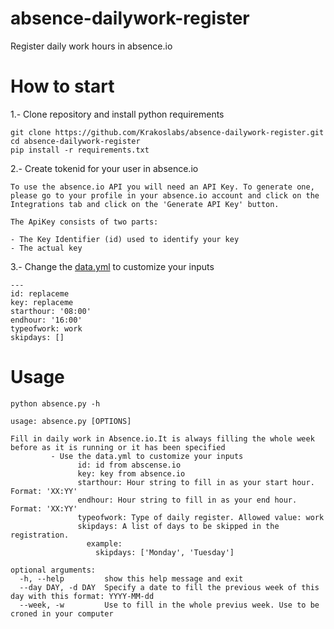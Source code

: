 # absence-dailywork-register
Register daily work hours in absence.io

# How to start
1.- Clone repository and install python requirements

```
git clone https://github.com/Krakoslabs/absence-dailywork-register.git
cd absence-dailywork-register
pip install -r requirements.txt
```

2.- Create tokenid for your user in absence.io

```
To use the absence.io API you will need an API Key. To generate one, please go to your profile in your absence.io account and click on the Integrations tab and click on the 'Generate API Key' button.

The ApiKey consists of two parts:

- The Key Identifier (id) used to identify your key
- The actual key
```

3.- Change the [data.yml](data.yml) to customize your inputs

```
---
id: replaceme
key: replaceme
starthour: '08:00'
endhour: '16:00'
typeofwork: work
skipdays: []
```

# Usage

`python absence.py -h`

```
usage: absence.py [OPTIONS]

Fill in daily work in Absence.io.It is always filling the whole week before as it is running or it has been specified
         - Use the data.yml to customize your inputs
               id: id from abscense.io
               key: key from absence.io
               starthour: Hour string to fill in as your start hour. Format: 'XX:YY'
               endhour: Hour string to fill in as your end hour. Format: 'XX:YY'
               typeofwork: Type of daily register. Allowed value: work
               skipdays: A list of days to be skipped in the registration.
                 example:
                   skipdays: ['Monday', 'Tuesday']

optional arguments:
  -h, --help         show this help message and exit
  --day DAY, -d DAY  Specify a date to fill the previous week of this day with this format: YYYY-MM-dd
  --week, -w         Use to fill in the whole previus week. Use to be croned in your computer
```
